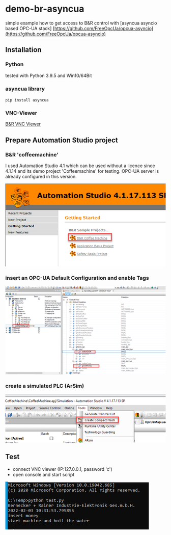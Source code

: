 # demo-br-asyncua
simple example how to get access to B&amp;R control with [asyncua asyncio based OPC-UA stack]
[https://github.com/FreeOpcUa/opcua-asyncio](https://github.com/FreeOpcUa/opcua-asyncio)

## Installation

### Python
tested with Python 3.9.5 and Win10/64Bit

### asyncua library
`pip install asyncua`

### VNC-Viewer

[B&R VNC Viewer](https://www.br-automation.com/en/downloads/software/hmi-software/vnc-viewer/vnc-viewer-winxp-win7-win81-win10/?noredirect=1)


## Prepare Automation Studio project

### B&R 'coffeemachine'
I used Automation Studio 4.1 which can be used without a licence since 4.1.14 and its demo project 'Coffeemachine' for testing.
OPC-UA server is already configured in this version.

![coffeemachine1](/doc/coffeemachine1.png)

### insert an OPC-UA Default Configuration and enable Tags

![coffeemachine2](/doc/coffeemachine2.png)

### create a simulated PLC (ArSim)

![coffeemachine3](/doc/coffeemachine3.png)

## Test

- connect VNC viewer (IP:127.0.0.1, password 'c')
- open console and start script

![coffeemachine4](/doc/coffeemachine4.png)





